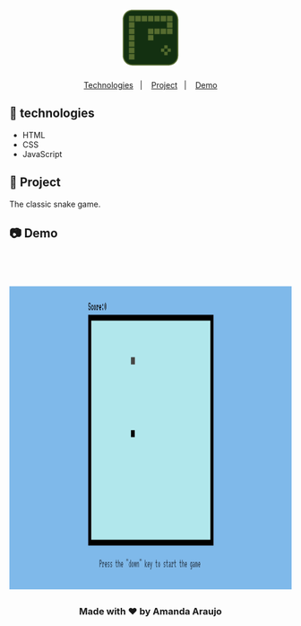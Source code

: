 <h1 align="center">
  <img src="./assets/favicon.png" width="100px" />
</h1>

<p align="center">
  <a href="#-technologies">Technologies</a>&nbsp;&nbsp;&nbsp;|&nbsp;&nbsp;&nbsp;
  <a href="#-projetc">Project</a>&nbsp;&nbsp;&nbsp;|&nbsp;&nbsp;&nbsp;
  <a href="#-demo">Demo</a>
</p>


## 🚀 technologies

- HTML
- CSS
- JavaScript

## 🐍 Project 

The classic snake game.

## 📷 Demo

<br>
<h1 align="center">
  <img src="./assets/snakegif.gif" width="960" height="540">
</h1>


<h3 align="center">
  Made with  ❤️  by Amanda Araujo
</h3>